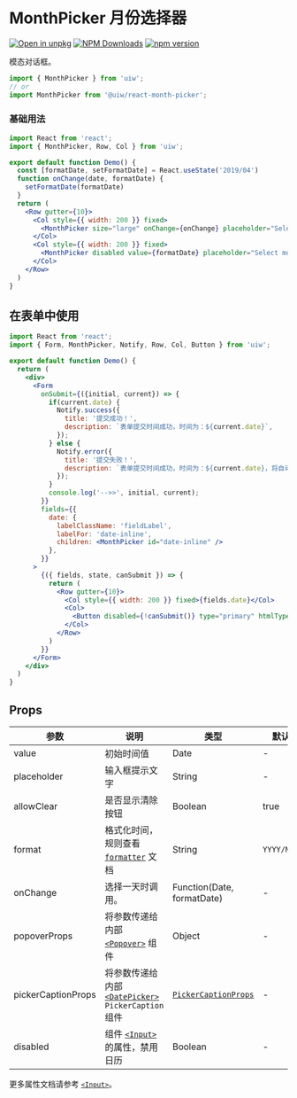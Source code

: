 MonthPicker 月份选择器
===

[![Open in unpkg](https://img.shields.io/badge/Open%20in-unpkg-blue)](https://uiwjs.github.io/npm-unpkg/#/pkg/@uiw/react-month-picker/file/README.md)
[![NPM Downloads](https://img.shields.io/npm/dm/@uiw/react-month-picker.svg?style=flat)](https://www.npmjs.com/package/@uiw/react-month-picker)
[![npm version](https://img.shields.io/npm/v/@uiw/react-month-picker.svg?label=@uiw/react-month-picker)](https://npmjs.com/@uiw/react-month-picker)

模态对话框。

```jsx
import { MonthPicker } from 'uiw';
// or
import MonthPicker from '@uiw/react-month-picker';
```

### 基础用法

```jsx mdx:preview&bg=#fff
import React from 'react';
import { MonthPicker, Row, Col } from 'uiw';

export default function Demo() {
  const [formatDate, setFormatDate] = React.useState('2019/04')
  function onChange(date, formatDate) {
    setFormatDate(formatDate)
  }
  return (
    <Row gutter={10}>
      <Col style={{ width: 200 }} fixed>
        <MonthPicker size="large" onChange={onChange} placeholder="Select month" />
      </Col>
      <Col style={{ width: 200 }} fixed>
        <MonthPicker disabled value={formatDate} placeholder="Select month" />
      </Col>
    </Row>
  )
}
```

## 在表单中使用

```jsx mdx:preview&bg=#fff
import React from 'react';
import { Form, MonthPicker, Notify, Row, Col, Button } from 'uiw';

export default function Demo() {
  return (
    <div>
      <Form
        onSubmit={({initial, current}) => {
          if(current.date) {
            Notify.success({
              title: '提交成功！',
              description: `表单提交时间成功，时间为：${current.date}`,
            });
          } else {
            Notify.error({
              title: '提交失败！',
              description: `表单提交时间成功，时间为：${current.date}，将自动填充初始化值！`,
            });
          }
          console.log('-->>', initial, current);
        }}
        fields={{
          date: {
            labelClassName: 'fieldLabel',
            labelFor: 'date-inline',
            children: <MonthPicker id="date-inline" />
          },
        }}
      >
        {({ fields, state, canSubmit }) => {
          return (
            <Row gutter={10}>
              <Col style={{ width: 200 }} fixed>{fields.date}</Col>
              <Col>
                <Button disabled={!canSubmit()} type="primary" htmlType="submit">提交</Button>
              </Col>
            </Row>
          )
        }}
      </Form>
    </div>
  )
}
```

## Props

| 参数 | 说明 | 类型 | 默认值 |
|--------- |-------- |--------- |-------- |
| value | 初始时间值 | Date | - |
| placeholder | 输入框提示文字 | String | - |
| allowClear | 是否显示清除按钮 | Boolean | true |
| format | 格式化时间，规则查看 [`formatter`](#/components/formatter) 文档 | String | `YYYY/MM/DD` |
| onChange | 选择一天时调用。 | Function(Date, formatDate) | - |
| popoverProps | 将参数传递给内部 [`<Popover>`](#/components/popover) 组件 | Object | - |
| pickerCaptionProps | 将参数传递给内部 [`<DatePicker>`](#/components/date-picker) `PickerCaption` 组件 | [`PickerCaptionProps`](https://github.com/uiwjs/uiw/blob/207c787ed478ffb7205ecdf95754ad2c97bb69c9/packages/react-date-picker/src/DatePickerCaption.tsx#L18-L23) | - |
| disabled | 组件 [`<Input>`](#/components/input) 的属性，禁用日历 | Boolean | - |

更多属性文档请参考 [`<Input>`](#/components/input)。
